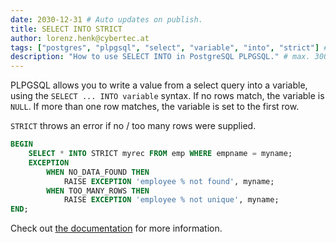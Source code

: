 ```yaml
---
date: 2030-12-31 # Auto updates on publish.
title: SELECT INTO STRICT
author: lorenz.henk@cybertec.at
tags: ["postgres", "plpgsql", "select", "variable", "into", "strict"] # max. 10 tags; lowercase; dash-separated
description: "How to use SELECT INTO in PostgreSQL PLPGSQL." # max. 300 chars.
---
```


PLPGSQL allows you to write a value from a select query into a variable, using
the `SELECT ... INTO variable` syntax. If no rows match, the variable is `NULL`.
If more than one row matches, the variable is set to the first row.

`STRICT` throws an error if no / too many rows were supplied.

```sql
BEGIN
    SELECT * INTO STRICT myrec FROM emp WHERE empname = myname;
    EXCEPTION
        WHEN NO_DATA_FOUND THEN
            RAISE EXCEPTION 'employee % not found', myname;
        WHEN TOO_MANY_ROWS THEN
            RAISE EXCEPTION 'employee % not unique', myname;
END;

```

Check out [the documentation](https://www.postgresql.org/docs/current/plpgsql-statements.html#PLPGSQL-STATEMENTS-SQL-ONEROW)
for more information.
